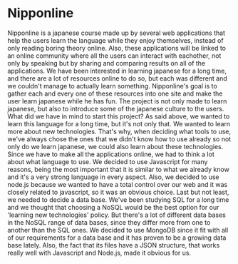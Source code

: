 Nipponline
==========

Nipponline is a japanese course made up by several web applications that help the users learn the language while they enjoy themselves, instead of only reading boring theory online. Also, these applications will be linked to an online community where all the users can interact with eachother, not only by speaking but by sharing and comparing results on all of the applications.
We have been interested in learning japanese for a long time, and there are a lot of resources online to do so, but each was different and we couldn't manage to actually learn something. Nipponline's goal is to gather each and every one of these resources into one site and make the user learn japanese while he has fun.
The project is not only made to learn japanese, but also to introduce some of the japanese culture to the users.
What did we have in mind to start this project? As said above, we wanted to learn this language for a long time, but it's not only that. We wanted to learn more about new technologies. That's why, when deciding what tools to use, we've always chose the ones that we didn't know how to use already so not only do we learn japanese, we could also learn about these technologies.
Since we have to make all the applications online, we had to think a lot about what language to use. We decided to use Javascript for many reasons, being the most important that it is similar to what we already know and it's a very strong language in every aspect. Also, we decided to use node.js because we wanted to have a total control over our web and it was closely related to javascript, so it was an obvious choice.
Last but not least, we needed to decide a data base. We've been studying SQL for a long time and we thought that choosing a NoSQL would be the best option for our 'learning new technologies' policy. But there's a lot of different data bases in the NoSQL range of data bases, since they differ more from one to another than the SQL ones. We decided to use MongoDB since it fit with all of our requirements for a data base and it has proven to be a growing data base lately. Also, the fact that its files have a JSON structure, that works really well with Javascript and Node.js, made it obvious for us.
